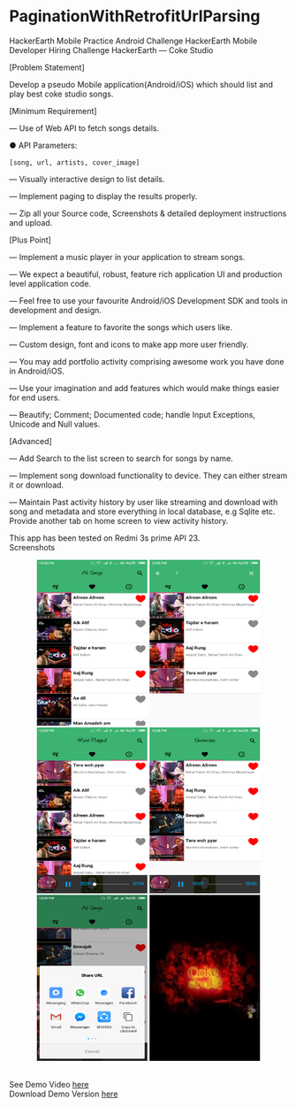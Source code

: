 # PaginationWithRetrofitUrlParsing
HackerEarth Mobile Practice Android Challenge
HackerEarth Mobile Developer Hiring Challenge
HackerEarth — Coke Studio

[Problem Statement]

Develop a pseudo Mobile application(Android/iOS) which should list and play best coke studio songs.

[Minimum Requirement] ​

— Use of Web API to fetch songs details.

● API Parameters:

    [song, url, artists, cover_image]
— Visually interactive design to list​ details.

— Implement paging ​to display the results properly.

— Zip all your Source code, Screenshots & detailed deployment instructions and upload.

[Plus Point]

— Implement a music player in your application to stream songs.

— We expect a beautiful, robust, feature rich application UI and production level application code.

— Feel free to use your favourite Android/iOS Development SDK and tools in development and design.​

— Implement a feature to favorite the songs which users like.

— Custom design, font and icons to make app more user ­friendly.

— You may add portfolio ​activity comprising awesome work you have done in Android/iOS.

— Use your imagination and add features which would make things easier for end users.

— Beautify; Comment; Documented code; handle Input Exceptions, Unicode and Null values.

[Advanced]

— Add Search to the list screen to search for songs by name.

— Implement song download functionality to device. They can either stream it or download.

— Maintain Past activity history by user like streaming and download with song and metadata and store everything in local database, e.g Sqlite etc. Provide another tab on home screen to view activity history.

This app has been tested on Redmi 3s prime API 23.
<br>
Screenshots
 <p align = 'center'>
 <img  width = '200' height = '300' src = 'https://github.com/kushagrasaxenaknit/PaginationWithRetrofitUrlParsing/blob/master/Screenshots/Screenshot_2018-04-07-12-36-13-142_kushagra.com.paginationwithretrofiturlparsing.png' />
  <img width = '200' height = '300' src = 'https://github.com/kushagrasaxenaknit/PaginationWithRetrofitUrlParsing/blob/master/Screenshots/Screenshot_2018-04-07-12-36-52-752_kushagra.com.paginationwithretrofiturlparsing.png'/>
     <img  width = '200' height = '300' src = 'https://github.com/kushagrasaxenaknit/PaginationWithRetrofitUrlParsing/blob/master/Screenshots/Screenshot_2018-04-07-12-38-12-374_kushagra.com.paginationwithretrofiturlparsing.png' />
  <img width = '200' height = '300' src = 'https://github.com/kushagrasaxenaknit/PaginationWithRetrofitUrlParsing/blob/master/Screenshots/Screenshot_2018-04-07-12-38-56-175_kushagra.com.paginationwithretrofiturlparsing.png'/>
     <img  width = '200' height = '300' src = 'https://github.com/kushagrasaxenaknit/PaginationWithRetrofitUrlParsing/blob/master/Screenshots/Screenshot_2018-04-07-12-39-12-444_android.png' />
  <img width = '200' height = '300' src = 'https://github.com/kushagrasaxenaknit/PaginationWithRetrofitUrlParsing/blob/master/Screenshots/Screenshot_2018-04-07-12-53-46-784_kushagra.com.paginationwithretrofiturlparsing.png'/>
  
 </p>
 <br>
See Demo Video <a href = ''>here </a>
<br>
Download Demo Version <a href = ''>here </a>

